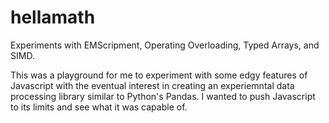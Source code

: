# hellamath

Experiments with EMScripment, Operating Overloading, Typed Arrays, and SIMD.

This was a playground for me to experiment with some edgy features of Javascript with the eventual interest in creating an experiemntal data processing library similar to Python's Pandas. I wanted to push Javascript to its limits and see what it was capable of.
